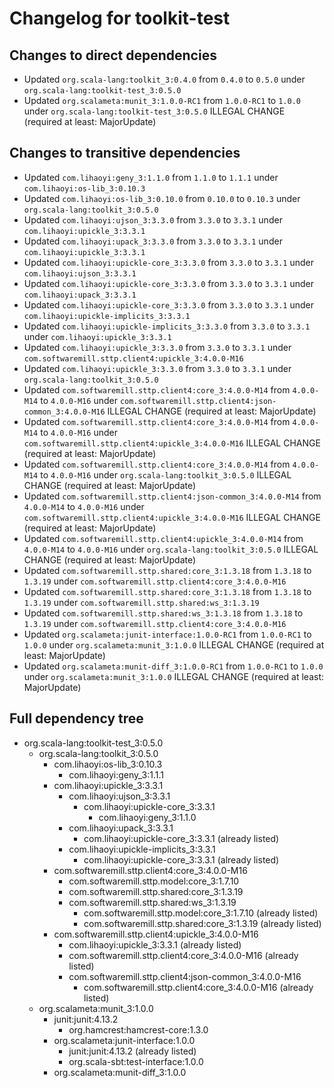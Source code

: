 # Changelog for toolkit-test

## Changes to direct dependencies
 - Updated `org.scala-lang:toolkit_3:0.4.0` from `0.4.0` to `0.5.0` under `org.scala-lang:toolkit-test_3:0.5.0`
 - Updated `org.scalameta:munit_3:1.0.0-RC1` from `1.0.0-RC1` to `1.0.0` under `org.scala-lang:toolkit-test_3:0.5.0` ILLEGAL CHANGE (required at least: MajorUpdate)

## Changes to transitive dependencies
 - Updated `com.lihaoyi:geny_3:1.1.0` from `1.1.0` to `1.1.1` under `com.lihaoyi:os-lib_3:0.10.3`
 - Updated `com.lihaoyi:os-lib_3:0.10.0` from `0.10.0` to `0.10.3` under `org.scala-lang:toolkit_3:0.5.0`
 - Updated `com.lihaoyi:ujson_3:3.3.0` from `3.3.0` to `3.3.1` under `com.lihaoyi:upickle_3:3.3.1`
 - Updated `com.lihaoyi:upack_3:3.3.0` from `3.3.0` to `3.3.1` under `com.lihaoyi:upickle_3:3.3.1`
 - Updated `com.lihaoyi:upickle-core_3:3.3.0` from `3.3.0` to `3.3.1` under `com.lihaoyi:ujson_3:3.3.1`
 - Updated `com.lihaoyi:upickle-core_3:3.3.0` from `3.3.0` to `3.3.1` under `com.lihaoyi:upack_3:3.3.1`
 - Updated `com.lihaoyi:upickle-core_3:3.3.0` from `3.3.0` to `3.3.1` under `com.lihaoyi:upickle-implicits_3:3.3.1`
 - Updated `com.lihaoyi:upickle-implicits_3:3.3.0` from `3.3.0` to `3.3.1` under `com.lihaoyi:upickle_3:3.3.1`
 - Updated `com.lihaoyi:upickle_3:3.3.0` from `3.3.0` to `3.3.1` under `com.softwaremill.sttp.client4:upickle_3:4.0.0-M16`
 - Updated `com.lihaoyi:upickle_3:3.3.0` from `3.3.0` to `3.3.1` under `org.scala-lang:toolkit_3:0.5.0`
 - Updated `com.softwaremill.sttp.client4:core_3:4.0.0-M14` from `4.0.0-M14` to `4.0.0-M16` under `com.softwaremill.sttp.client4:json-common_3:4.0.0-M16` ILLEGAL CHANGE (required at least: MajorUpdate)
 - Updated `com.softwaremill.sttp.client4:core_3:4.0.0-M14` from `4.0.0-M14` to `4.0.0-M16` under `com.softwaremill.sttp.client4:upickle_3:4.0.0-M16` ILLEGAL CHANGE (required at least: MajorUpdate)
 - Updated `com.softwaremill.sttp.client4:core_3:4.0.0-M14` from `4.0.0-M14` to `4.0.0-M16` under `org.scala-lang:toolkit_3:0.5.0` ILLEGAL CHANGE (required at least: MajorUpdate)
 - Updated `com.softwaremill.sttp.client4:json-common_3:4.0.0-M14` from `4.0.0-M14` to `4.0.0-M16` under `com.softwaremill.sttp.client4:upickle_3:4.0.0-M16` ILLEGAL CHANGE (required at least: MajorUpdate)
 - Updated `com.softwaremill.sttp.client4:upickle_3:4.0.0-M14` from `4.0.0-M14` to `4.0.0-M16` under `org.scala-lang:toolkit_3:0.5.0` ILLEGAL CHANGE (required at least: MajorUpdate)
 - Updated `com.softwaremill.sttp.shared:core_3:1.3.18` from `1.3.18` to `1.3.19` under `com.softwaremill.sttp.client4:core_3:4.0.0-M16`
 - Updated `com.softwaremill.sttp.shared:core_3:1.3.18` from `1.3.18` to `1.3.19` under `com.softwaremill.sttp.shared:ws_3:1.3.19`
 - Updated `com.softwaremill.sttp.shared:ws_3:1.3.18` from `1.3.18` to `1.3.19` under `com.softwaremill.sttp.client4:core_3:4.0.0-M16`
 - Updated `org.scalameta:junit-interface:1.0.0-RC1` from `1.0.0-RC1` to `1.0.0` under `org.scalameta:munit_3:1.0.0` ILLEGAL CHANGE (required at least: MajorUpdate)
 - Updated `org.scalameta:munit-diff_3:1.0.0-RC1` from `1.0.0-RC1` to `1.0.0` under `org.scalameta:munit_3:1.0.0` ILLEGAL CHANGE (required at least: MajorUpdate)

## Full dependency tree

 - org.scala-lang:toolkit-test_3:0.5.0
   - org.scala-lang:toolkit_3:0.5.0
     - com.lihaoyi:os-lib_3:0.10.3
       - com.lihaoyi:geny_3:1.1.1
     - com.lihaoyi:upickle_3:3.3.1
       - com.lihaoyi:ujson_3:3.3.1
         - com.lihaoyi:upickle-core_3:3.3.1
           - com.lihaoyi:geny_3:1.1.0
       - com.lihaoyi:upack_3:3.3.1
         - com.lihaoyi:upickle-core_3:3.3.1 (already listed)
       - com.lihaoyi:upickle-implicits_3:3.3.1
         - com.lihaoyi:upickle-core_3:3.3.1 (already listed)
     - com.softwaremill.sttp.client4:core_3:4.0.0-M16
       - com.softwaremill.sttp.model:core_3:1.7.10
       - com.softwaremill.sttp.shared:core_3:1.3.19
       - com.softwaremill.sttp.shared:ws_3:1.3.19
         - com.softwaremill.sttp.model:core_3:1.7.10 (already listed)
         - com.softwaremill.sttp.shared:core_3:1.3.19 (already listed)
     - com.softwaremill.sttp.client4:upickle_3:4.0.0-M16
       - com.lihaoyi:upickle_3:3.3.1 (already listed)
       - com.softwaremill.sttp.client4:core_3:4.0.0-M16 (already listed)
       - com.softwaremill.sttp.client4:json-common_3:4.0.0-M16
         - com.softwaremill.sttp.client4:core_3:4.0.0-M16 (already listed)
   - org.scalameta:munit_3:1.0.0
     - junit:junit:4.13.2
       - org.hamcrest:hamcrest-core:1.3.0
     - org.scalameta:junit-interface:1.0.0
       - junit:junit:4.13.2 (already listed)
       - org.scala-sbt:test-interface:1.0.0
     - org.scalameta:munit-diff_3:1.0.0
